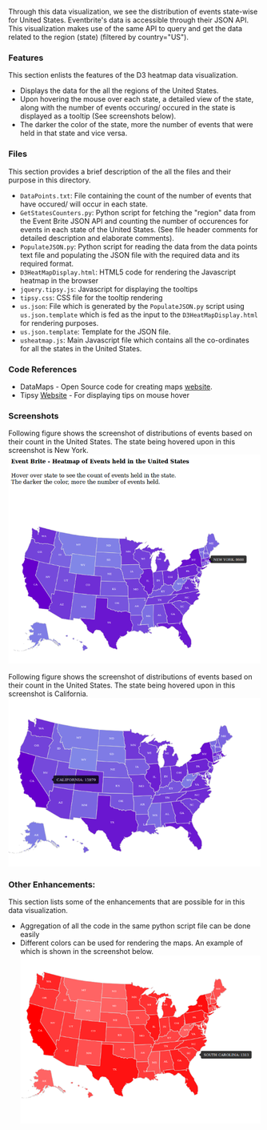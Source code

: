 Through this data visualization, we see the distribution of events state-wise for United States. Eventbrite's data is accessible through their JSON API. This visualization makes use of the same API to query and get the data related to the region (state) (filtered by country="US"). 

### Features
This section enlists the features of the D3 heatmap data visualization. 
* Displays the data for the all the regions of the United States.
* Upon hovering the mouse over each state, a detailed view of the state, along with the number of events occuring/ occured in the state is displayed as a tooltip (See screenshots below).
* The darker the color of the state, more the number of events that were held in that state and vice versa.

### Files
This section provides a brief description of the all the files and their purpose in this directory. 
* `DataPoints.txt`: File containing the count of the number of events that have occured/ will occur in each state.
* `GetStatesCounters.py`: Python script for fetching the "region" data from the Event Brite JSON API and counting the number of occurences for events in each state of the United States. (See file header  comments for detailed description and elaborate comments).
* `PopulateJSON.py`: Python script for reading the data from the data points text file and populating the JSON file with the required data and its required format.
* `D3HeatMapDisplay.html`: HTML5 code for rendering the Javascript heatmap in the browser
* `jquery.tipsy.js`: Javascript for displaying the tooltips
* `tipsy.css`: CSS file for the tooltip rendering
* `us.json`: File which is generated by the `PopulateJSON.py` script using `us.json.template` which is fed as the input to the `D3HeatMapDisplay.html` for rendering purposes.
* `us.json.template`: Template for the JSON file.
* `usheatmap.js`: Main Javascript file which contains all the co-ordinates for all the states in the United States.

### Code References
* DataMaps - Open Source code for creating maps [website](http://datamaps.github.io/).  
* Tipsy [Website](http://bl.ocks.org/ilyabo/1373263) - For displaying tips on mouse hover

### Screenshots 
Following figure shows the screenshot of distributions of events based on their count in the United States. The state being hovered upon in this screenshot is New York. 
 ![My image](https://github.com/ashwintumma23/EventbriteDataVisualizations/blob/master/Images/D3Maps.png)
 
 Following figure shows the screenshot of distributions of events based on their count in the United States. The state being hovered upon in this screenshot is California. 
 ![My image](https://github.com/ashwintumma23/EventbriteDataVisualizations/blob/master/Images/D3California.png)
 
### Other Enhancements: 
 This section lists some of the enhancements that are possible for in this data visualization. 
 * Aggregation of all the code in the same python script file can be done easily
 * Different colors can be used for rendering the maps. An example of which is shown in the screenshot below.
![My image](https://github.com/ashwintumma23/EventbriteDataVisualizations/blob/master/Images/RedD3Map.png)
